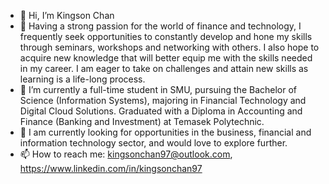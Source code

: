 - 👋 Hi, I’m Kingson Chan
- 👀 Having a strong passion for the world of finance and technology, I frequently seek opportunities to constantly develop and hone my skills through seminars, workshops and networking with others. I also hope to acquire new knowledge that will better equip me with the skills needed in my career. I am eager to take on challenges and attain new skills as learning is a life-long process.
- 🌱 I’m currently a full-time student in SMU, pursuing the Bachelor of Science (Information Systems), majoring in Financial Technology and Digital Cloud Solutions. Graduated with a Diploma in Accounting and Finance (Banking and Investment) at Temasek Polytechnic.
- 💞️ I am currently looking for opportunities in the business, financial and information technology sector, and would love to explore further. 
- 📫 How to reach me: kingsonchan97@outlook.com, https://www.linkedin.com/in/kingsonchan97

<!---
kingsoncjx/kingsoncjx is a ✨ special ✨ repository because its `README.md` (this file) appears on your GitHub profile.
You can click the Preview link to take a look at your changes.
--->
